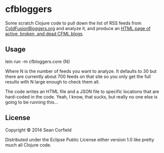 # cfbloggers

Some scratch Clojure code to pull down the list of RSS feeds from [ColdFusionBloggers.org](http://coldfusionbloggers.org) and analyze it, and produce an [HTML page of active, broken, and dead CFML blogs](http://corfield.org/articles/cfbloggers.html).

## Usage

lein run -m cfbloggers.core {N}

Where N is the number of feeds you want to analyze. It defaults to 30 but there are currently about 700 feeds on that site so you only get the full results with N large enough to check them all.

The code writes an HTML file and a JSON file to specific locations that are hard-coded in the code. Yeah, I know, that sucks, but really no one else is going to be running this...

## License

Copyright © 2014 Sean Corfield

Distributed under the Eclipse Public License either version 1.0 like pretty much all Clojure code.
